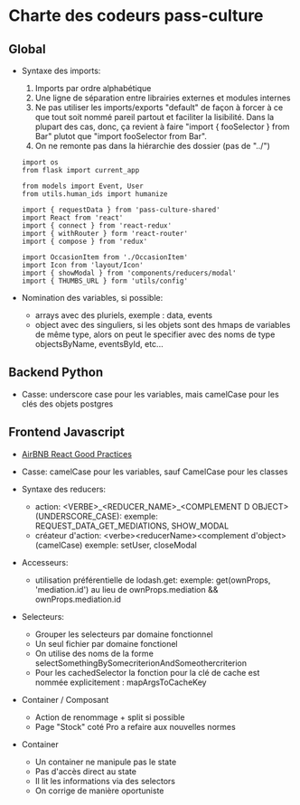 # Charte des codeurs pass-culture

## Global

  - Syntaxe des imports:

      1. Imports par ordre alphabétique
      2. Une ligne de séparation entre librairies externes et modules internes
      3. Ne pas utiliser les imports/exports "default" de façon à forcer à ce que tout soit nommé pareil partout et faciliter la lisibilité. Dans la plupart des cas, donc, ça revient à faire "import { fooSelector } from Bar" plutot que "import fooSelector from Bar".
      4. On ne remonte pas dans la hiérarchie des dossier (pas de "../")


      ```
      import os
      from flask import current_app

      from models import Event, User
      from utils.human_ids import humanize
      ```

      ```
      import { requestData } from 'pass-culture-shared'
      import React from 'react'
      import { connect } from 'react-redux'
      import { withRouter } form 'react-router'
      import { compose } from 'redux'

      import OccasionItem from './OccasionItem'
      import Icon from 'layout/Icon'
      import { showModal } from 'components/reducers/modal'
      import { THUMBS_URL } form 'utils/config'
      ```
      

  - Nomination des variables, si possible:
    * arrays avec des pluriels, exemple : data, events
    * object avec des singuliers, si les objets sont des
      hmaps de variables de même type, alors on peut le specifier
      avec des noms de type objectsByName, eventsById, etc...

## Backend Python

  - Casse: underscore case pour les variables, mais camelCase pour les clés des objets postgres

## Frontend Javascript

  - [AirBNB React Good Practices](https://github.com/airbnb/javascript/tree/master/react#naming)

  - Casse: camelCase pour les variables, sauf CamelCase pour les classes

  - Syntaxe des reducers:
    * action: \<VERBE\>\_\<REDUCER_NAME\>\_\<COMPLEMENT D OBJECT\> (UNDERSCORE_CASE):
      exemple: REQUEST_DATA_GET_MEDIATIONS, SHOW_MODAL
    * créateur d'action: \<verbe>\<reducerName\>\<complement d'object\> (camelCase)
      exemple: setUser, closeModal

  - Accesseurs:
    * utilisation préférentielle de lodash.get:
      exemple: get(ownProps, 'mediation.id') au lieu de ownProps.mediation && ownProps.mediation.id

  - Selecteurs:
    * Grouper les selecteurs par domaine fonctionnel
    * Un seul fichier par domaine fonctionel
    * On utilise des noms de la forme selectSomethingBySomecriterionAndSomeothercriterion
    * Pour les cachedSelector la fonction pour la clé de cache est nommée explicitement : mapArgsToCacheKey

  - Container / Composant
    * Action de renommage + split si possible
    * Page "Stock" coté Pro a refaire aux nouvelles normes
    
  - Container
    * Un container ne manipule pas le state
    * Pas d'accès direct au state
    * Il lit les informations via des selectors
    * On corrige de manière oportuniste
